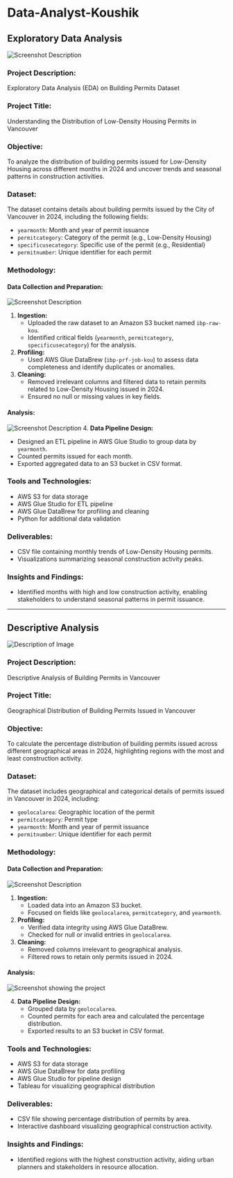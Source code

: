 # Data-Analyst-Koushik
## Exploratory Data Analysis
![Screenshot Description](Screenshot%202024-12-11%20193556.png)
### Project Description:
Exploratory Data Analysis (EDA) on Building Permits Dataset

### Project Title:
Understanding the Distribution of Low-Density Housing Permits in Vancouver

### Objective:
To analyze the distribution of building permits issued for Low-Density Housing across different months in 2024 and uncover trends and seasonal patterns in construction activities.

### Dataset:
The dataset contains details about building permits issued by the City of Vancouver in 2024, including the following fields:
- `yearmonth`: Month and year of permit issuance
- `permitcategory`: Category of the permit (e.g., Low-Density Housing)
- `specificusecategory`: Specific use of the permit (e.g., Residential)
- `permitnumber`: Unique identifier for each permit

### Methodology:
#### Data Collection and Preparation:
![Screenshot Description](Screenshot%202024-12-11%20194121.png)
1. **Ingestion:**
   - Uploaded the raw dataset to an Amazon S3 bucket named `ibp-raw-kou`.
   - Identified critical fields (`yearmonth`, `permitcategory`, `specificusecategory`) for the analysis.
2. **Profiling:**
   - Used AWS Glue DataBrew (`ibp-prf-job-kou`) to assess data completeness and identify duplicates or anomalies.
3. **Cleaning:**
   - Removed irrelevant columns and filtered data to retain permits related to Low-Density Housing issued in 2024.
   - Ensured no null or missing values in key fields.

#### Analysis:
![Screenshot Description](Screenshot%202024-12-11%20194501.png)
4. **Data Pipeline Design:**
   - Designed an ETL pipeline in AWS Glue Studio to group data by `yearmonth`.
   - Counted permits issued for each month.
   - Exported aggregated data to an S3 bucket in CSV format.

### Tools and Technologies:
- AWS S3 for data storage
- AWS Glue Studio for ETL pipeline
- AWS Glue DataBrew for profiling and cleaning
- Python for additional data validation

### Deliverables:
- CSV file containing monthly trends of Low-Density Housing permits.
- Visualizations summarizing seasonal construction activity peaks.

### Insights and Findings:
- Identified months with high and low construction activity, enabling stakeholders to understand seasonal patterns in permit issuance.

---

## Descriptive Analysis
![Description of Image](Screenshot%202024-12-11%20134810.png)
### Project Description:
Descriptive Analysis of Building Permits in Vancouver

### Project Title:
Geographical Distribution of Building Permits Issued in Vancouver

### Objective:
To calculate the percentage distribution of building permits issued across different geographical areas in 2024, highlighting regions with the most and least construction activity.

### Dataset:
The dataset includes geographical and categorical details of permits issued in Vancouver in 2024, including:
- `geolocalarea`: Geographic location of the permit
- `permitcategory`: Permit type
- `yearmonth`: Month and year of permit issuance
- `permitnumber`: Unique identifier for each permit

### Methodology:
#### Data Collection and Preparation:
![Screenshot Description](Screenshot%202024-12-11%20194236.png)
1. **Ingestion:**
   - Loaded data into an Amazon S3 bucket.
   - Focused on fields like `geolocalarea`, `permitcategory`, and `yearmonth`.
2. **Profiling:**
   - Verified data integrity using AWS Glue DataBrew.
   - Checked for null or invalid entries in `geolocalarea`.
3. **Cleaning:**
   - Removed columns irrelevant to geographical analysis.
   - Filtered rows to retain only permits issued in 2024.

#### Analysis:
![Screenshot showing the project](Screenshot%202024-12-11%20193456.png)

4. **Data Pipeline Design:**
   - Grouped data by `geolocalarea`.
   - Counted permits for each area and calculated the percentage distribution.
   - Exported results to an S3 bucket in CSV format.

### Tools and Technologies:
- AWS S3 for data storage
- AWS Glue DataBrew for data profiling
- AWS Glue Studio for pipeline design
- Tableau for visualizing geographical distribution

### Deliverables:
- CSV file showing percentage distribution of permits by area.
- Interactive dashboard visualizing geographical construction activity.

### Insights and Findings:
- Identified regions with the highest construction activity, aiding urban planners and stakeholders in resource allocation.
